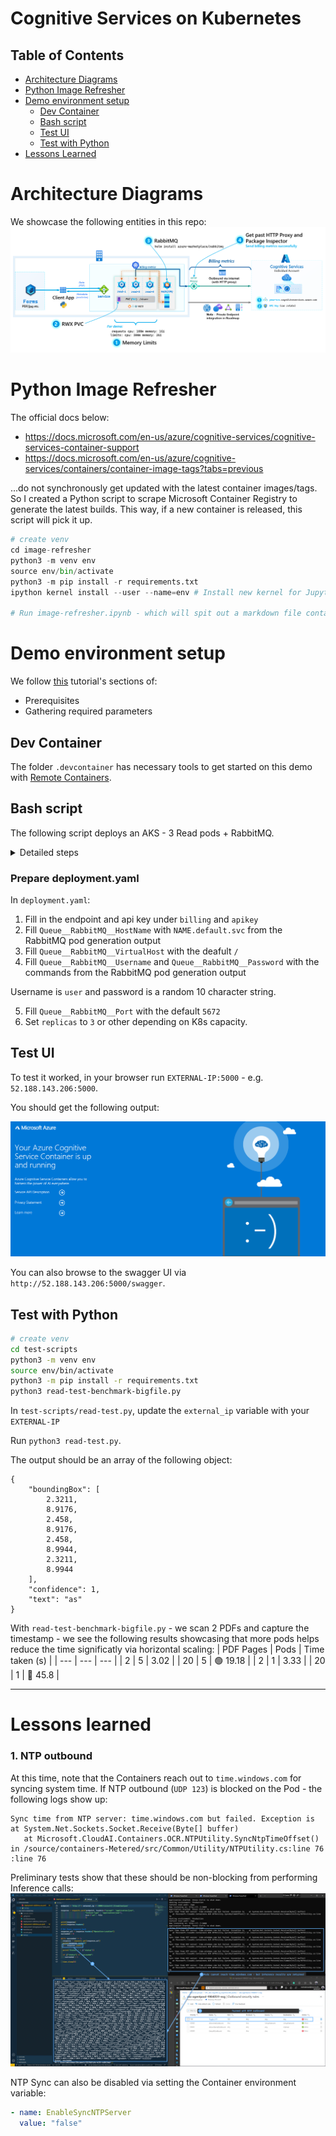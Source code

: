 # Cognitive Services on Kubernetes

## Table of Contents <!-- omit in toc -->
- [Architecture Diagrams](#architecture-diagrams)
- [Python Image Refresher](#python-image-refresher)
- [Demo environment setup](#demo-environment-setup)
    - [Dev Container](#dev-container)
    - [Bash script](#bash-script)
    - [Test UI](#test-ui)
    - [Test with Python](#test-with-python)
- [Lessons Learned](#lessons-learned)


# Architecture Diagrams

We showcase the following entities in this repo:
![Architecture Diagram](images/Architecture.png)

# Python Image Refresher
The official docs below:
* https://docs.microsoft.com/en-us/azure/cognitive-services/cognitive-services-container-support
* https://docs.microsoft.com/en-us/azure/cognitive-services/containers/container-image-tags?tabs=previous

...do not synchronously get updated with the latest container images/tags. So I created a Python script to scrape Microsoft Container Registry to generate the latest builds. This way, if a new container is released, this script will pick it up.

```Python
# create venv
cd image-refresher
python3 -m venv env
source env/bin/activate
python3 -m pip install -r requirements.txt
ipython kernel install --user --name=env # Install new kernel for Jupyter

# Run image-refresher.ipynb - which will spit out a markdown file containing all images
```

# Demo environment setup

We follow [this](https://docs.microsoft.com/en-us/azure/cognitive-services/computer-vision/deploy-computer-vision-on-premises#deploy-multiple-v3-containers-on-the-kubernetes-cluster) tutorial's sections of:

- Prerequisites
- Gathering required parameters

## Dev Container
The folder `.devcontainer` has necessary tools to get started on this demo with [Remote Containers](https://code.visualstudio.com/docs/remote/containers).

## Bash script

The following script deploys an AKS - 3 Read pods + RabbitMQ.

<details>
<summary>Detailed steps</summary>

The following Powershell script can be used to setup the end-to-end demo environment in one pass:

```bash
# Variables
spnClientId="..."
spnClientSecret="..."
spnTenantId="..."
subscriptionId="..."
rg="raki-cogs-1"
k8s="aks-cni"
cognitive_name="raki-cogs-multi-1"

# Login to Azure
az login --service-principal --username $spnClientId --password $spnClientSecret --tenant $spnTenantId
az account set --subscription $subscriptionId

# Create RG
az group create --name $rg --location EastUS

# Create Cognitive Services Resource
az cognitiveservices account create \
    --name $cognitive_name \
    --resource-group $rg \
    --kind CognitiveServices \
    --sku S0 \
    --location EastUS \
    --yes

az cognitiveservices account keys list \
    --name $cognitive_name \
    --resource-group $rg

# {
#   "key1": "130b03c5d84048f296571525141a3d33",
#   "key2": "fc5a6fed573640c9816a099db8e9f527"
# }

# Create AKS cluster
# 8 vCPU, 32 GB RAM
az aks create -g $rg --name $k8s \
                     --node-count 3 \
                     --enable-cluster-autoscaler \
                     --min-count 1 \
                     --max-count 5 \
                     --generate-ssh-keys \
                     --node-vm-size Standard_D8s_v3

# Grab kubeconfig from AKS
az aks get-credentials -g $rg --name $k8s
kubectl get nodes

# Create RabbitMQ
helm repo add azure-marketplace https://marketplace.azurecr.io/helm/v1/repo
helm repo update
helm install azure-marketplace/rabbitmq --generate-name

# Get secret name
kubectl get secret --all-namespaces | grep rabbitmq
# rabbitmq-1643850952
base64_secret=$(kubectl get secret --namespace default rabbitmq-1643850952 -o jsonpath="{.data.rabbitmq-password}")
# Decode
echo $base64_secret | base64 --decode
# SvWBo1uNKv

# Access RabbitMQ UI
kubectl get svc -n default | grep rabbitmq
# rabbitmq-1643850952
kubectl port-forward --namespace default svc/rabbitmq-1643850952 15672:15672
# http://127.0.0.1:15672/

# Localize deployment yaml ...\multi-pod\read-rabbitmq-pv.yaml.yaml - see instructions below before running kubectl apply -f ..
kubectl apply -f multi-pod/read-rabbitmq-pv.yaml

# Pods get deployed
# kubectl get pods
# NAME                    READY   STATUS    RESTARTS   AGE
# rabbitmq-1643850952-0   1/1     Running   0          28m
# read-6fdddf88cd-5lzhv   1/1     Running   0          17m
# read-6fdddf88cd-bxrnq   1/1     Running   0          17m
# read-6fdddf88cd-d7bl7   1/1     Running   0          17m
# read-6fdddf88cd-rll99   1/1     Running   0          17m
# read-6fdddf88cd-zc7qk   1/1     Running   0          17m

# Tail logs
kubectl logs read-958db58bc-dszm4 --follow
kubectl logs read-958db58bc-ksw5h --follow
# ...

# Localize test.py with the external LB
kubectl get svc -n default | grep azure-cognitive-service-read
# 20.121.145.67
```

</details>

### Prepare deployment.yaml

In `deployment.yaml`:

1. Fill in the endpoint and api key under `billing` and `apikey`
2. Fill `Queue__RabbitMQ__HostName` with `NAME.default.svc` from the RabbitMQ pod generation output
3. Fill `Queue__RabbitMQ__VirtualHost` with the deafult `/`
4. Fill `Queue__RabbitMQ__Username` and `Queue__RabbitMQ__Password` with the commands from the RabbitMQ pod generation output

Username is `user` and password is a random 10 character string.

5. Fill `Queue__RabbitMQ__Port` with the default `5672`
6. Set `replicas` to `3` or other depending on K8s capacity.

## Test UI

To test it worked, in your browser run `EXTERNAL-IP:5000` - e.g. `52.188.143.206:5000`.

You should get the following output:

![Screenshot](images/success.png)

You can also browse to the swagger UI via `http://52.188.143.206:5000/swagger`.

## Test with Python

```bash
# create venv
cd test-scripts
python3 -m venv env
source env/bin/activate
python3 -m pip install -r requirements.txt
python3 read-test-benchmark-bigfile.py
```

In `test-scripts/read-test.py`, update the `external_ip` variable with your `EXTERNAL-IP`

Run `python3 read-test.py`.

The output should be an array of the following object:

```
{
    "boundingBox": [
        2.3211,
        8.9176,
        2.458,
        8.9176,
        2.458,
        8.9944,
        2.3211,
        8.9944
    ],
    "confidence": 1,
    "text": "as"
}
```

With `read-test-benchmark-bigfile.py` - we scan 2 PDFs and capture the timestamp - we see the following results showcasing that more pods helps reduce the time significatly via horizontal scaling:
| PDF Pages | Pods | Time taken (s) |
| --- | --- | --- |
| 2 | 5 | 3.02 |
| 20 | 5 | 🟢 19.18 |
| 2 | 1 | 3.33 |
| 20 | 1 | 🔴 45.8 |

---

# Lessons learned

### 1. NTP outbound

At this time, note that the Containers reach out to `time.windows.com` for syncing system time. If NTP outbound (`UDP 123`) is blocked on the Pod - the following logs show up:

```text
Sync time from NTP server: time.windows.com but failed. Exception is    at System.Net.Sockets.Socket.Receive(Byte[] buffer)
   at Microsoft.CloudAI.Containers.OCR.NTPUtility.SyncNtpTimeOffset() in /source/containers-Metered/src/Common/Utility/NTPUtility.cs:line 76
:line 76
```

Preliminary tests show that these should be non-blocking from performing Inference calls:
![NTP outbound](images/deny-ntp.png)

NTP Sync can also be disabled via setting the Container environment variable:

```yaml
- name: EnableSyncNTPServer
  value: "false"
```

